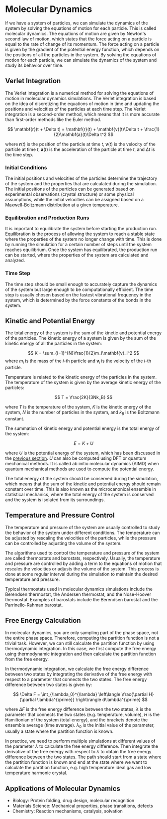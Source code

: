 # Molecular Dynamics

If we have a system of particles, we can simulate the dynamics of the system by solving the equations of motion for each particle. This is called molecular dynamics. The equations of motion are given by Newton's second law of motion, which states that the force acting on a particle is equal to the rate of change of its momentum. The force acting on a particle is given by the gradient of the potential energy function, which depends on the positions of all the particles in the system. By solving the equations of motion for each particle, we can simulate the dynamics of the system and study its behavior over time.


## Verlet Integration
The Verlet integration is a numerical method for solving the equations of motion in molecular dynamics simulations. The Verlet integration is based on the idea of discretizing the equations of motion in time and updating the positions and velocities of the particles at each time step. The Verlet integration is a second-order method, which means that it is more accurate than first-order methods like the Euler method.

$$
\mathbf{r}(t + \Delta t) = \mathbf{r}(t) + \mathbf{v}(t)\Delta t + \frac{1}{2}\mathbf{a}(t)\Delta t^2
$$

where $\mathbf{r}(t)$ is the position of the particle at time $t$, $\mathbf{v}(t)$ is the velocity of the particle at time $t$, $\mathbf{a}(t)$ is the acceleration of the particle at time $t$, and $\Delta t$ is the time step.

### Initial Conditions
The initial positions and velocities of the particles determine the trajectory of the system and the properties that are calculated during the simulation. The initial positions of the particles can be generated based on experimental observations (crystal structure) or some physical assumptions, while the initial velocities can be assigned based on a Maxwell-Boltzmann distribution at a given temperature.

### Equilibration and Production Runs
It is important to equilibrate the system before starting the production run. Equilibration is the process of allowing the system to reach a stable state where the properties of the system no longer change with time. This is done by running the simulation for a certain number of steps until the system reaches equilibrium. Once the system has equilibrated, the production run can be started, where the properties of the system are calculated and analyzed.

### Time Step
The time step should be small enough to accurately capture the dynamics of the system but large enough to be computationally efficient. The time step is usually chosen based on the fastest vibrational frequency in the system, which is determined by the force constants of the bonds in the system.

## Kinetic and Potential Energy
The total energy of the system is the sum of the kinetic and potential energy of the particles. The kinetic energy of a system is given by the sum of the kinetic energy of all the particles in the system:

$$
K = \sum_{i=1}^{N}\frac{1}{2}m_i\mathbf{v}_i^2
$$
where $m_i$ is the mass of the $i$-th particle and $\mathbf{v}_i$ is the velocity of the $i$-th particle. 

Temperature is related to the kinetic energy of the particles in the system. The temperature of the system is given by the average kinetic energy of the particles:

$$
T = \frac{2K}{3Nk_B}
$$

where $T$ is the temperature of the system, $K$ is the kinetic energy of the system, $N$ is the number of particles in the system, and $k_B$ is the Boltzmann constant.

The summation of kinetic energy and potential energy is the total energy of the system:

$$
E = K + U
$$

where $U$ is the potential energy of the system, which has been discussed in the [previous section](../models_and_theories_I/force_fields.md). $U$ can also be computed using DFT or quantum mechanical methods. It is called ab initio molecular dynamics (AIMD) when quantum mechanical methods are used to compute the potential energy.

The total energy of the system should be conserved during the simulation, which means that the sum of the kinetic and potential energy should remain constant over time. This is also known as the microcanonical ensemble in statistical mechanics, where the total energy of the system is conserved and the system is isolated from its surroundings.


## Temperature and Pressure Control
The temperature and pressure of the system are usually controlled to study the behavior of the system under different conditions. The temperature can be adjusted by rescaling the velocities of the particles, while the pressure can be controlled by adjusting the volume of the system. 

The algorithms used to control the temperature and pressure of the system are called thermostats and barostats, respectively. Usually, the temperature and pressure are controlled by adding a term to the equations of motion that rescales the velocities or adjusts the volume of the system. This process is done at some regular interval during the simulation to maintain the desired temperature and pressure.

Typical thermostats used in molecular dynamics simulations include the Berendsen thermostat, the Andersen thermostat, and the Nose-Hoover thermostat. Examples of barostats include the Berendsen barostat and the Parrinello-Rahman barostat.

## Free Energy Calculation
In molecular dynamics, you are only sampling part of the phase space, not the entire phase space. Therefore, computing the partition function is not a trivial task. However, we can still calculate the partition function by using thermodynamic integration. In this case, we first compute the free energy using thermodynamic integration and then calculate the partition function from the free energy.

In thermodynamic integration, we calculate the free energy difference between two states by integrating the derivative of the free energy with respect to a parameter that connects the two states. The free energy difference between two states is given by:

$$
\Delta F = \int_{\lambda_0}^{\lambda} \left\langle \frac{\partial H}{\partial \lambda^{\prime}} \right\rangle d\lambda^{\prime}
$$

where $\Delta F$ is the free energy difference between the two states, $\lambda$ is the parameter that connects the two states (e.g. temperature, volume), $H$ is the Hamiltonian of the system (total energy), and the brackets denote the ensemble average (time average). $\lambda_0$ is the initial value of the parameter, usually a state where the partition function is known.

In practice, we need to perform multiple simulations at different values of the parameter $\lambda$ to calculate the free energy difference. Then integrate the derivative of the free energy with respect to $\lambda$ to obtain the free energy difference between the two states. The path should start from a state where the partition function is known and end at the state where we want to calculate the partition function, e.g. high temperature ideal gas and low temperature harmonic crystal.

## Applications of Molecular Dynamics
- Biology: Protein folding, drug design, molecular recognition
- Materials Science: Mechanical properties, phase transitions, defects
- Chemistry: Reaction mechanisms, catalysis, solvation